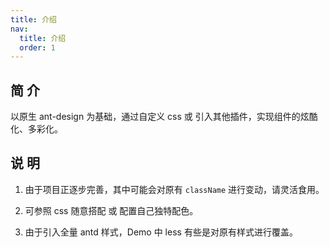 ```yaml
---
title: 介绍
nav:
  title: 介绍
  order: 1
---
```


## 简 介

以原生 ant-design 为基础，通过自定义 css 或 引入其他插件，实现组件的炫酷化、多彩化。

## 说 明

1. 由于项目正逐步完善，其中可能会对原有 `className` 进行变动，请灵活食用。

2. 可参照 css 随意搭配 或 配置自己独特配色。

3. 由于引入全量 antd 样式，Demo 中 less 有些是对原有样式进行覆盖。
